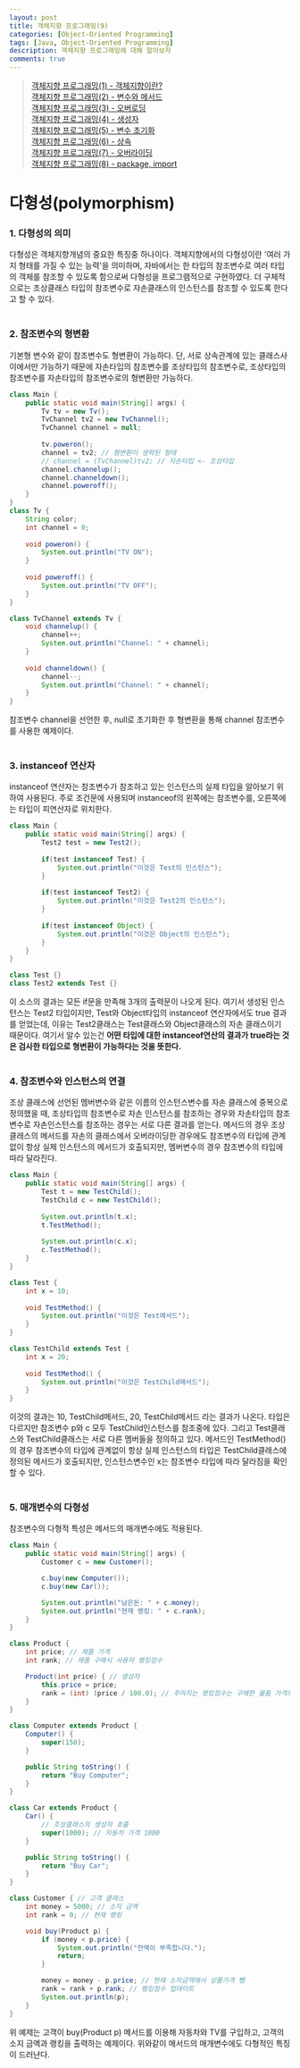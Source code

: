 ```yaml
---
layout: post
title: 객체지향 프로그래밍(9)
categories: [Object-Oriented Programming]
tags: [Java, Object-Oriented Programming]
description: 객체지향 프로그래밍에 대해 알아보자
comments: true
---
```


> [객체지향 프로그래밍(1) - 객체지향이란?](https://keencho.github.io/object-oriented%20programming/2019/03/31/java-%EA%B0%9D%EC%B2%B4%EC%A7%80%ED%96%A51.html)  
> [객체지향 프로그래밍(2) - 변수와 메서드](https://keencho.github.io/object-oriented%20programming/2019/04/02/java-%EA%B0%9D%EC%B2%B4%EC%A7%80%ED%96%A52.html)  
> [객체지향 프로그래밍(3) - 오버로딩](https://keencho.github.io/object-oriented%20programming/2019/04/05/java-%EA%B0%9D%EC%B2%B4%EC%A7%80%ED%96%A53.html)  
> [객체지향 프로그래밍(4) - 생성자](https://keencho.github.io/object-oriented%20programming/2019/04/11/java-%EA%B0%9D%EC%B2%B4%EC%A7%80%ED%96%A54.html)  
> [객체지향 프로그래밍(5) - 변수 초기화](https://keencho.github.io/object-oriented%20programming/2019/04/13/java-%EA%B0%9D%EC%B2%B4%EC%A7%80%ED%96%A55.html)  
> [객체지향 프로그래밍(6) - 상속](https://keencho.github.io/object-oriented%20programming/2019/04/15/java-%EA%B0%9D%EC%B2%B4%EC%A7%80%ED%96%A56.html)  
> [객체지향 프로그래밍(7) - 오버라이딩](https://keencho.github.io/object-oriented%20programming/2019/04/18/java-%EA%B0%9D%EC%B2%B4%EC%A7%80%ED%96%A57.html)  
> [객체지향 프로그래밍(8) - package, import](https://keencho.github.io/object-oriented%20programming/2019/04/20/java-%EA%B0%9D%EC%B2%B4%EC%A7%80%ED%96%A58.html)  

# **다형성(polymorphism)**  
### 1. 다형성의 의미  
다형성은 객체지향개념의 중요한 특징중 하나이다. 객체지향에서의 다형성이란 '여러 가지 형태를 가질 수 있는 능력'을 의미하며, 자바에서는 한 타입의 참조변수로 여러 타입의 객체를 참조할 수 있도록 함으로써 다형성을 프로그램적으로 구현하였다. 더 구체적으로는 조상클래스 타입의 참조변수로 자손클래스의 인스턴스를 참조할 수 있도록 한다고 할 수 있다.  
<br>  
### 2. 참조변수의 형변환  
기본형 변수와 같이 참조변수도 형변환이 가능하다. 단, 서로 상속관계에 있는 클래스사이에서만 가능하기 때문에 자손타입의 참조변수를 조상타입의 참조변수로, 조상타입의 참조변수를 자손타입의 참조변수로의 형변환만 가능하다.  
~~~java
class Main {
	public static void main(String[] args) {
		Tv tv = new Tv();
		TvChannel tv2 = new TvChannel();
		TvChannel channel = null;
		
		tv.poweron();
		channel = tv2; // 형변환이 생략된 형태
		// channel = (TvChannel)tv2; // 자손타입 <- 조상타입
		channel.channelup();
		channel.channeldown();
		channel.poweroff();
	}
}
class Tv {
	String color;
	int channel = 0;
	
	void poweron() {
		System.out.println("TV ON");
	}
	
	void poweroff() {
		System.out.println("TV OFF");
	}
}

class TvChannel extends Tv {
	void channelup() {
		channel++;
		System.out.println("Channel: " + channel);
	}
	
	void channeldown() {
		channel--;
		System.out.println("Channel: " + channel);
	}
}
~~~
참조변수 channel을 선언한 후, null로 초기화한 후 형변환을 통해 channel 참조변수를 사용한 예제이다.  
<br>  
### 3. instanceof 연산자  
instanceof 연산자는 참조변수가 참조하고 있는 인스턴스의 실제 타입을 알아보기 위하여 사용된다. 주로 조건문에 사용되며 instanceof의 왼쪽에는 참조변수를, 오른쪽에는 타입이 피연산자로 위치한다.  
~~~java
class Main {
	public static void main(String[] args) {
		Test2 test = new Test2();
		
		if(test instanceof Test) {
			System.out.println("이것은 Test의 인스턴스");
		}
		
		if(test instanceof Test2) {
			System.out.println("이것은 Test2의 인스턴스");
		}
		
		if(test instanceof Object) {
			System.out.println("이것은 Object의 인스턴스");
		}
	}
}

class Test {}
class Test2 extends Test {}
~~~ 
이 소스의 결과는 모든 if문을 만족해 3개의 출력문이 나오게 된다. 여기서 생성된 인스턴스는 Test2 타입이지만, Test와 Object타입의 instanceof 연산자에서도 true 결과를 얻었는데, 이유는 Test2클래스는 Test클래스와 Object클래스의 자손 클래스이기 때문이다. 여기서 알수 있는건 **어떤 타입에 대한 instanceof연산의 결과가 true라는 것은 검사한 타입으로 형변환이 가능하다는 것을 뜻한다.**  
<br>  
### 4. 참조변수와 인스턴스의 연결  
조상 클래스에 선언된 멤버변수와 같은 이름의 인스턴스변수를 자손 클래스에 중복으로 정의했을 때, 조상타입의 참조변수로 자손 인스턴스를 참조하는 경우와 자손타입의 참조 변수로 자손인스턴스를 참조하는 경우는 서로 다른 결과를 얻는다. 메서드의 경우 조상 클래스의 메서드를 자손의 클래스에서 오버라이딩한 경우에도 참조변수의 타입에 관계없이 항상 실제 인스턴스의 메서드가 호출되지만, 멤버변수의 경우 참조변수의 타입에 따라 달라진다.  
~~~java
class Main {
	public static void main(String[] args) {
		Test t = new TestChild();
		TestChild c = new TestChild();
		
		System.out.println(t.x);
		t.TestMethod();
		
		System.out.println(c.x);
		c.TestMethod();
	}
}

class Test {
	int x = 10;
	
	void TestMethod() {
		System.out.println("이것은 Test메서드");
	}
}

class TestChild extends Test {
	int x = 20;
	
	void TestMethod() {
		System.out.println("이것은 TestChild메서드");
	}
}
~~~
이것의 결과는 10, TestChild메서드, 20, TestChild메서드 라는 결과가 나온다. 타입은 다르지만 참조변수 p와 c 모두 TestChild인스턴스를 참조중에 있다. 그리고 Test클래스와 TestChild클래스는 서로 다른 멤버들을 정의하고 있다. 메서드인 TestMethod()의 경우 참조변수의 타입에 관계없이 항상 실제 인스턴스의 타입은 TestChild클래스에 정의된 메서드가 호출되지만, 인스턴스변수인 x는 참조변수 타입에 따라 달라짐을 확인할 수 있다.  
<br>  
### 5. 매개변수의 다형성  
참조변수의 다형적 특성은 메서드의 매개변수에도 적용된다.
~~~java
class Main {
	public static void main(String[] args) {
		Customer c = new Customer();

		c.buy(new Computer());
		c.buy(new Car());

		System.out.println("남은돈: " + c.money);
		System.out.println("현재 랭킹: " + c.rank);
	}
}

class Product {
	int price; // 제품 가격
	int rank; // 제품 구매시 사용자 랭킹점수

	Product(int price) { // 생성자
		this.price = price;
		rank = (int) (price / 100.0); // 주어지는 랭킹점수는 구매한 물품 가격의 100분의 1
	}
}

class Computer extends Product {
	Computer() {
		super(150);
	}

	public String toString() {
		return "Buy Computer";
	}
}

class Car extends Product {
	Car() {
		// 조상클래스의 생성자 호출
		super(1000); // 자동차 가격 1000
	}

	public String toString() {
		return "Buy Car";
	}
}

class Customer { // 고객 클래스
	int money = 5000; // 소지 금액
	int rank = 0; // 현재 랭킹

	void buy(Product p) {
		if (money < p.price) {
			System.out.println("잔액이 부족합니다.");
			return;
		}

		money = money - p.price; // 현재 소지금액에서 상품가격 뺌
		rank = rank + p.rank; // 랭킹점수 업데이트
		System.out.println(p);
	}
}
~~~
위 예제는 고객이 buy(Product p) 메서드를 이용해 자동차와 TV를 구입하고, 고객의 소지 금액과 랭킹을 출력하는 예제이다. 위와같이 메서드의 매개변수에도 다형적인 특징이 드러난다.
